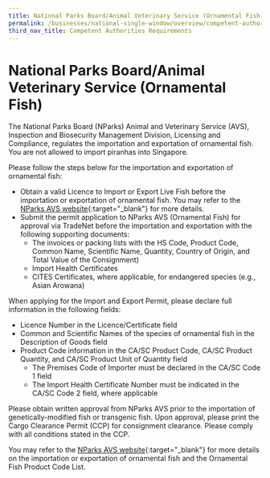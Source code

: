 ```yaml
---
title: National Parks Board/Animal Veterinary Service (Ornamental Fish)
permalink: /businesses/national-single-window/overview/competent-authorities-requirements/AVS-Fish
third_nav_title: Competent Authorities Requirements
---
```



# National Parks Board/Animal Veterinary Service (Ornamental Fish)

The National Parks Board (NParks) Animal and Veterinary Service (AVS), Inspection and Biosecurity Management Division, Licensing and Compliance, regulates the importation and exportation of ornamental fish. You are not allowed to import piranhas into Singapore.

Please follow the steps below for the importation and exportation of ornamental fish:

-   Obtain a valid Licence to Import or Export Live Fish before the importation or exportation of ornamental fish. You may refer to the [NParks AVS website](http://www.nparks.gov.sg/avs){:target="_blank"} for more details.
-   Submit the permit application to NParks AVS (Ornamental Fish) for approval via TradeNet before the importation and exportation with the following supporting documents:
     - The invoices or packing lists with the HS Code, Product Code, Common Name, Scientific Name, Quantity, Country of Origin, and Total Value of the Consignment)
     - Import Health Certificates
     - CITES Certificates, where applicable, for endangered species (e.g., Asian Arowana)
 

   

When applying for the Import and Export Permit, please declare full information in the following fields:

-   Licence Number in the Licence/Certificate field
-   Common and Scientific Names of the species of ornamental fish in the Description of Goods field
-   Product Code information in the CA/SC Product Code, CA/SC Product Quantity, and CA/SC Product Unit of Quantity field  
    - The Premises Code of Importer must be declared in the CA/SC Code 1 field  
    - The Import Health Certificate Number must be indicated in the CA/SC Code 2 field, where applicable

Please obtain written approval from NParks AVS prior to the importation of genetically-modified fish or transgenic fish. Upon approval, please print the Cargo Clearance Permit (CCP) for consignment clearance. Please comply with all conditions stated in the CCP.

You may refer to the [NParks AVS website](http://www.nparks.gov.sg/avs){:target="_blank"} for more details on the importation or exportation of ornamental fish and the Ornamental Fish Product Code List.
